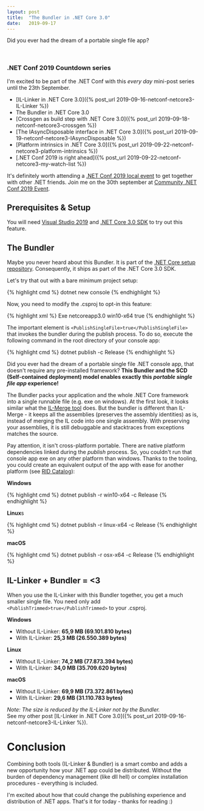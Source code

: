 ```yaml
---
layout: post
title:  "The Bundler in .NET Core 3.0"
date:   2019-09-17
---
```


<p class="intro">
    <span class="dropcap">D</span>id you ever had the dream of a portable single file app?
</p>

<br/>

### .NET Conf 2019 Countdown series

I'm excited to be part of the .NET Conf with this *every day* mini-post series until the 23th September.

* [IL-Linker in .NET Core 3.0]({% post_url 2019-09-16-netconf-netcore3-IL-Linker %})
* The Bundler in .NET Core 3.0
* [Crossgen as build step with .NET Core 3.0]({% post_url 2019-09-18-netconf-netcore3-crossgen %})
* [The IAsyncDisposable interface in .NET Core 3.0]({% post_url 2019-09-19-netconf-netcore3-IAsyncDisposable %})
* [Platform intrinsics in .NET Core 3.0]({% post_url 2019-09-22-netconf-netcore3-platform-intrinsics %})
* [.NET Conf 2019 is right ahead]({% post_url 2019-09-22-netconf-netcore3-my-watch-list %})

It's definitely worth attending a [.NET Conf 2019 local event](https://www.dotnetconf.net/local-events) to get together with other .NET friends.
Join me on the 30th september at [Community .NET Conf 2019 Event](https://www.meetup.com/de-DE/Basel-NET-User-Group/events/264124718/).

## Prerequisites & Setup

You will need [Visual Studio 2019](https://visualstudio.microsoft.com/vs/preview/) and [.NET Core 3.0 SDK](https://dotnet.microsoft.com/download/dotnet-core/3.0) to try out this feature.

## The Bundler

Maybe you never heard about this Bundler. It is part of the [.NET Core setup repository](https://github.com/dotnet/core-setup/tree/master/src/managed/Microsoft.NET.HostModel/Bundle). Consequently, it ships as part of the .NET Core 3.0 SDK.

Let's try that out with a bare minimum project setup:

{% highlight cmd %}
    dotnet new console
{% endhighlight %}

Now, you need to modify the .csproj to opt-in this feature:

{% highlight xml %}
<Project Sdk="Microsoft.NET.Sdk">
  <PropertyGroup>
    <OutputType>Exe</OutputType>
    <TargetFramework>netcoreapp3.0</TargetFramework>
    <RuntimeIdentifier>win10-x64</RuntimeIdentifier>
    <PublishSingleFile>true</PublishSingleFile>
  </PropertyGroup>
</Project>
{% endhighlight %}

The important element is `<PublishSingleFile>true</PublishSingleFile>` that invokes the bundler during the publish process.
To do so, execute the following command in the root directory of your console app:

{% highlight cmd %}
    dotnet publish -c Release
{% endhighlight %}

Did you ever had the dream of a portable single file .NET console app, that doesn't require any pre-installed framework?
**This Bundler and the SCD (Self-contained deployment) model enables exactly this *portable single file app* experience!**

The Bundler packs your application and the whole .NET Core framework into a single runnable file (e.g. exe on windows).
At the first look, it looks similar what the [IL-Merge tool](https://github.com/dotnet/ILMerge) does.
But the bundler is different than IL-Merge - it keeps all the assemblies (preserves the assembly identities) as is, instead of merging the IL code into one single assembly. With preserving your assemblies, it is still debuggable and stacktraces from exceptions matches the source. 

Pay attention, it isn't cross-platform portable. There are native platform dependencies linked during the *publish* process. 
So, you couldn't run that console app exe on any other platform than windows.
Thanks to the tooling, you could create an equivalent output of the app with ease for another platform (see [RID Catalog](https://docs.microsoft.com/en-us/dotnet/core/rid-catalog)):

**Windows**

{% highlight cmd %}
    dotnet publish -r win10-x64 -c Release
{% endhighlight %}

**Linux**s

{% highlight cmd %}
    dotnet publish -r linux-x64 -c Release
{% endhighlight %}

**macOS**

{% highlight cmd %}
    dotnet publish -r osx-x64 -c Release
{% endhighlight %}

## IL-Linker + Bundler = <3

When you use the IL-Linker with this Bundler together, you get a much smaller single file.
You need only add `<PublishTrimmed>true</PublishTrimmed>` to your .csproj.

**Windows**

* Without IL-Linker: **65,9 MB (69.101.810 bytes)**
* With IL-Linker: **25,3 MB (26.550.389 bytes)**

**Linux**

* Without IL-Linker: **74,2 MB (77.873.394 bytes)**
* With IL-Linker: **34,0 MB (35.709.620 bytes)**

**macOS**

* Without IL-Linker: **69,9 MB (73.372.861 bytes)**
* With IL-Linker: **29,6 MB (31.110.783 bytes)**

*Note: The size is reduced by the IL-Linker not by the Bundler.* <br/>
See my other post [IL-Linker in .NET Core 3.0]({% post_url 2019-09-16-netconf-netcore3-IL-Linker %}).

# Conclusion

Combining both tools (IL-Linker & Bundler) is a smart combo and adds a new opportunity how your .NET app could be distributed.
Without the burden of dependency management (like dll hell) or complex installation procedures - everything is included.

I'm excited about how that could change the publishing experience and distribution of .NET apps.
That's it for today - thanks for reading :)
